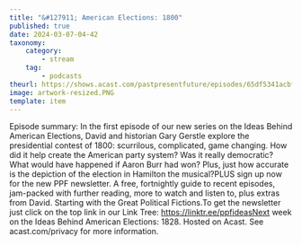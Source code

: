 ```yaml
---
title: "&#127911; American Elections: 1800"
published: true
date: 2024-03-07-04-42
taxonomy:
    category:
        - stream
    tag:
        - podcasts
theurl: https://shows.acast.com/pastpresentfuture/episodes/65df5341acbfff001624ccdb
image: artwork-resized.PNG
template: item
---
```


Episode summary: In the first episode of our new series on the Ideas Behind American Elections, David and historian Gary Gerstle explore the presidential contest of 1800: scurrilous, complicated, game changing. How did it help create the American party system? Was it really democratic? What would have happened if Aaron Burr had won? Plus, just how accurate is the depiction of the election in Hamilton the musical?PLUS sign up now for the new PPF newsletter. A free, fortnightly guide to recent episodes, jam-packed with further reading, more to watch and listen to, plus extras from David. Starting with the Great Political Fictions.To get the newsletter just click on the top link in our Link Tree: https://linktr.ee/ppfideasNext week on the Ideas Behind American Elections: 1828. Hosted on Acast. See acast.com/privacy for more information.
